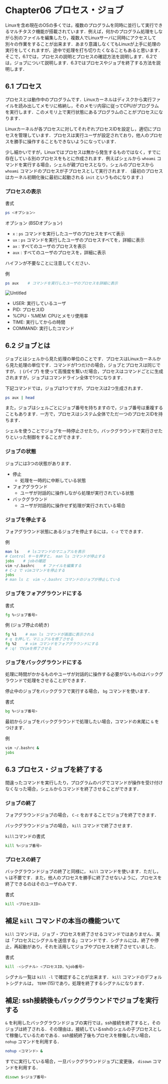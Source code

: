 # Chapter06 プロセス・ジョブ

Linuxを含め現在のOSの多くでは，複数のプログラムを同時に並行して実行できるマルチタスク機能が搭載されています．例えば，何かのプログラム処理をしながら別のファイルを編集したり，複数人でLinuxサーバに同時にアクセスして別々の作業をすることが出来ます．あまり意識しなくてもLinuxが上手に処理の実行をしてくれますが，途中で処理を打ち切りたくなることもあると思います．そこで，6.1では，プロセスの説明とプロセスの確認方法を説明します．6.2では，ジョブについて説明します．6.3ではプロセスやジョブを終了する方法を説明します．

## 6.1 プロセス

プロセスとは動作中のプログラムです．Linuxカーネルはディスクから実行ファイルを読み出してメモリに格納し，そのメモリ内容に従ってCPUがプログラムを実行します．このメモリ上で実行状態にあるプログラムのことがプロセスになります．

Linuxカーネルが各プロセスに対してそれぞれプロセスIDを設定し，適切にプロセスを管理しています．プロセスは実行ユーザが設定されており，他人のプロセスを勝手に操作することもできないようになっています．

少し細かいですが，Linuxではプロセスは無から発生するものではなく，すでに存在している別のプロセスをもとに作成されます．例えばシェルから `whoami` コマンドを実行する場合，シェルが親プロセスとなり，シェルのプロセスから `whoami` コマンドのプロセスが子プロセスとして実行されます． (最初のプロセスはカーネル初期化後に最初に起動される `init` というものになります．)

### プロセスの表示

書式

```bash
ps <オプション>
```

オプション (BSDオプション)

- `x` : `ps` コマンドを実行したユーザのプロセスをすべて表示
- `ux` : `ps` コマンドを実行したユーザのプロセスすべてを，詳細に表示
- `ax` : すべてのユーザのプロセスを表示
- `aux` : すべてのユーザのプロセスを，詳細に表示

ハイフンが不要なことに注意してください．

例

```bash
ps aux    # コマンドを実行したユーザのプロセスを詳細に表示
```

![Untitled](https://prod-files-secure.s3.us-west-2.amazonaws.com/b1cb2bc0-1e3f-4944-95a7-e2023b1618bc/3c7a644b-f69f-415e-83ca-9bbed41d1987/Untitled.png)

- USER: 実行しているユーザ
- PID: プロセスID
- %CPU・%MEM: CPUとメモリ使用率
- TIME: 実行してからの時間
- COMMAND: 実行したコマンド

## 6.2 ジョブとは

ジョブとはシェルから見た処理の単位のことです．プロセスはLinuxカーネルから見た処理の単位です．コマンドが1つだけの場合，ジョブとプロセスは同じですが， `|` (パイプ) を使って高慢度を繋いだ場合，プロセスはコマンドごとに生成されますが，ジョブはコマンドライン全体で1つになります．

下記コマンドでは，ジョブは1つですが，プロセスは2つ生成されます．

```bash
ps aux | head
```

また，ジョブはシェルごとにジョブ番号を持ちますので，ジョブ番号は重複することもあります．一方で，プロセスはシステム全体でただ一つのプロセスIDを持ちます．

シェルを使うことでジョブを一時停止させたり，バックグラウンドで実行させたりといった制御をすることができます．

### ジョブの状態

ジョブには3つの状態があります．

- 停止
    - 処理を一時的に中断している状態
- フォアグラウンド
    - ユーザが対話的に操作しながら処理が実行されている状態
- バックグラウンド
    - ユーザが対話的に操作せず処理が実行されている場合

### ジョブを停止する

フォアグラウンド状態にあるジョブを停止するには， `C-z` でできます．

例

```bash
man ls    # lsコマンドのマニュアルを表示
# Control キーを押すと， man ls コマンドが停止する
jobs    # jobの確認
vim ~/.bashrc    # ファイルを編集する
# C-z で vimコマンドを停止する
jobs
# man ls と　vim ~/.bashrc コマンドのジョブが停止している
```

### ジョブをフォアグラウンドにする

書式

```bash
fg %<ジョブ番号>
```

例 (ジョブ停止の続き)

```bash
fg %1    # man ls コマンドが画面に表示される
# q を押して，マニュアルを修了させる
fg %2    # vim コマンドをフォアグラウンドにする
# :q! でVimを修了させる
```

### ジョブをバックグラウンドにする

処理に時間がかかるものやユーザが対話的に操作する必要がないものはバックグラウンドで処理をさせることができます．

停止中のジョブをバックグラフで実行する場合， `bg` コマンドを使います．

書式

```bash
bg %<ジョブ番号>
```

最初からジョブをバックグラウンドで処理したい場合，コマンドの末尾に `&` をつけます．

例

```bash
vim ~/.bashrc & 
jobs
```

## 6.3 プロセス・ジョブを終了する

間違ったコマンドを実行したり，プログラムのバグでコマンドが操作を受け付けなくなった場合，シェルからコマンドを終了させることができます．

### ジョブの終了

フォアグラウンドジョブの場合， `C-c` をおすることでジョブを終了できます．

バックグラウンドジョブの場合， `kill` コマンドで終了させます．

`kill`コマンドの書式

```bash
kill %<ジョブ番号>
```

### プロセスの終了

バックグラウンドジョブの終了と同様に， `kill` コマンドを使います．ただし， `%` は不要です．また，他人のプロセスを勝手に終了させないように，プロセスを終了できるのはそのユーザのみです．

書式

```bash
kill <プロセスID>
```

## 補足 `kill` コマンドの本当の機能ついて

`kill` コマンドは，ジョブ・プロセスを終了させるコマンドではありません．実は「プロセスにシグナルを送信する」コマンドです．シグナルには，終了や停止，再起動があり，それを活用してジョブやプロセスを終了させていました．

書式

```bash
kill -<シグナル> <プロセスID，%job番号>
```

シグナル一覧は `kill -l` で確認することが出来ます． `kill` コマンドのデフォルトシグナルは， `TERM` (15)であり，処理を終了するシグナルになります．

## 補足: ssh接続後もバックグラウンドでジョブを実行する

`&` を利用したバックグラウンドジョブの実行では，ssh接続を終了すると，そのジョブは終了される．その理由は，接続しているsshのシェルの子プロセスとして稼働しているためである．ssh接続終了後もプロセスを稼働したい場合， `nohup` コマンドを利用する．

```bash
nohup <コマンド> &
```

すでに実行している場合，一旦バックグラウンドジョブに変更後， `disown` コマンドを利用する．

```bash
disown $<ジョブ番号>
```